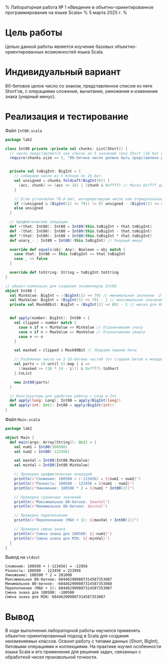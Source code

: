 % Лабораторная работа № 1 «Введение в объетно-ориентированное
программирование на языке Scala»
% 5 марта 2025 г.
% 

# Цель работы
Целью данной работы является изучение базовых объектно-ориентированных возможностей языка Scala.

# Индивидуальный вариант
80-битовое целое число со знаком, представленное списом из пяти Short’ов, 
с операциями сложения, вычитания, умножения и изменения знака (унарный минус).

# Реализация и тестирование

Файл `Int80.scala`
```scala
package lab2

class Int80 private (private val chunks: List[Short]) {
  // число представляется как список из 5 значений типа Short (16 бит каждое)
  require(chunks.size == 5, "80-битное число должно быть представлено ровно 5 значениями Short")


  private val toBigInt: BigInt = {
    // собираем число из 5 блоков по 16 бит.
    val unsigned = chunks.foldLeft(BigInt(0)) {
      (acc, chunk) => (acc << 16) | (chunk & 0xffff) // Маска 0xffff для корректной обработки знака
    }

    // Если установлен 79-й бит, интерпретируем число как отрицательное
    if ((unsigned & (BigInt(1) << 79)) != 0) unsigned - (BigInt(1) << 80)
    else unsigned
  }

  // Арифметические операции
  def +(that: Int80): Int80 = Int80(this.toBigInt + that.toBigInt)
  def -(that: Int80): Int80 = Int80(this.toBigInt - that.toBigInt)
  def *(that: Int80): Int80 = Int80(this.toBigInt * that.toBigInt)
  def unary_- : Int80 = Int80(-this.toBigInt) // Унарный минус

  override def equals(obj: Any): Boolean = obj match {
    case that: Int80 => this.toBigInt == that.toBigInt
    case _ => false
  }

  override def toString: String = toBigInt.toString
}

// объект-компаньон для создания экземпляров Int80
object Int80 {
  val MinValue: BigInt = -(BigInt(1) << 79) // минимальное значение -2^79
  val MaxValue: BigInt = (BigInt(1) << 79) - 1 // максимальное значение 2^79 - 1
  private val Mask80bit: BigInt = (BigInt(1) << 80) - 1 // маска для 80-битного представления


  def apply(number: BigInt): Int80 = {
    val clipped = number match {
      case n if n < MinValue => MinValue // Ограничиваем снизу
      case n if n > MaxValue => MaxValue // Ограничиваем сверху
      case n => n
    }

    val masked = clipped & Mask80Bit // Убираем лишние биты

    // Разбиение числа на 5 16-битных частей (от старших битов к младшим)
    val parts = (0 until 5).map { i =>
      ((masked >> (16 * (4 - i))) & 0xffff).toShort
    }.toList

    new Int80(parts)
  }

  // Конструкторы для удобства работы с Long и Int
  def apply(long: Long): Int80 = apply(BigInt(long))
  def apply(int: Int): Int80 = apply(BigInt(int))
}
```

Файл `Main.scala`
```scala
package lab2

object Main {
  def main(args: Array[String]): Unit = {
    val num1 = Int80(100500)
    val num2 = Int80(-123456)

    val maxVal = Int80(Int80.MaxValue)
    val minVal = Int80(Int80.MinValue)

    // Проверка арифметических операций
    println(s"Сложение: 100500 + (-123456) = ${num1 + num2}")
    println(s"Разность: 100500 - 123456 = ${num1 - num2}")
    println(s"Умножение: 100500 * 2 = ${num1 * Int80(2)}")

    // Проверка граничных значений
    println(s"Максимальное 80-битное: $maxVal")
    println(s"Минимальное 80-битное: $minVal")

    // Проверка переполнения
    println(s"Переполнение (MAX + 1): ${maxVal + Int80(1)}")

    // Проверка смены знака
    println(s"Смена знака для 100500: ${-num1}")
    println(s"Смена знака для MIN: ${-minVal}")
  }
}
```

Вывод на `stdout`
```
Сложение: 100500 + (-123456) = -22956
Разность: 100500 - 123456 = 223956
Умножение: 100500 * 2 = 201000
Максимальное 80-битное: 604462909807314587353087
Минимальное 80-битное: -604462909807314587353088
Переполнение (MAX + 1): 604462909807314587353087
Смена знака для 100500: -100500
Смена знака для MIN: 604462909807314587353087
```

# Вывод
В ходе выполнения лабораторной работы научился применять объектно-ориентированный 
подход в Scala для создания неизменяемых классов. 
Освоил работу с типами данных (Short, BigInt), битовыми операциями и коллекциями. 
На практике изучил особенности языка Scala и его 
применение для решения задач, связанных с обработкой чисел произвольной точности.